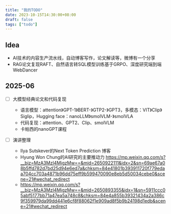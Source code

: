```yaml
---
title: "我的TODO"
date: 2023-10-15T14:30:00+08:00
draft: false
tags: ["todo"]
---
```


## Idea

- AI技术的内容生产流水线，自动博客写作，论文解读等，微博有一个分享
- RAG论文复现RAFT、自然语言转SQL模型训练基于GRPO、深度研究端到端WebDancer

## 2025-06

- [ ] 大模型经典论文和代码复现
  - 语言模型：attention》GPT-1》BERT-》GTP2-》GPT3，多模态：VIT》Clip》Siglip，Hugging face：nanoLLM》smolVLM-》smolVLA
  - 代码复现：attention、GPT2、Clip、smolVLM
  - 卡帕西的nanoGPT课程

- [ ] 演讲整理
  - Ilya Sutskever的Next Token Prediction 博客
  - Hyung Won Chung的AI研究的主要推动力 https://mp.weixin.qq.com/s?__biz=MzA3MzI4MjgzMw==&mid=2650922111&idx=2&sn=69ae67a08b5ffd782d7bd25d94e6ed7a&chksm=84e41801b393911720f779edaa704cc703a4871b96dd75eff9b599470090e8eb5d50034cebe0&scene=21#wechat_redirect
  - https://mp.weixin.qq.com/s?__biz=MzA3MzI4MjgzMw==&mid=2650893355&idx=1&sn=5911ccc05abf5177bb71a47ea5a748c8&chksm=84e4a855b39321434a2a386c9f359979da99dd441e6cf8f88062f1e909ad8f5b9b24198d1edb&scene=21#wechat_redirect
